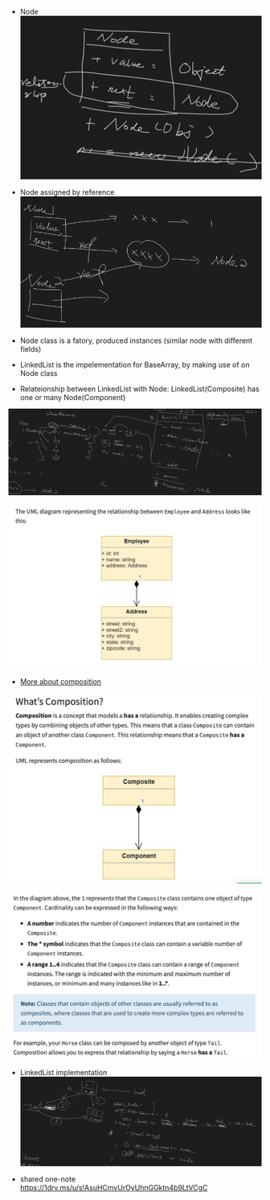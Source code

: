 - Node
![](2021-06-16-23-07-01.png)

- Node assigned by reference
![](2021-06-16-23-08-04.png)

- Node class is a fatory, produced instances (similar node with different fields)
- LinkedList is the impelementation for BaseArray, by making use of on Node class
- Relateionship between LinkedList with Node: LinkedList(Composite) has one or many Node(Component)

![](2021-06-16-23-09-13.png)

![](2021-06-16-23-24-34.png)

- [More about composition](https://realpython.com/inheritance-composition-python/)

![](2021-06-16-23-25-41.png)

![](2021-06-16-23-26-34.png)

- LinkedList implementation
![](2021-06-16-23-44-11.png)

- shared one-note
https://1drv.ms/u/s!AsuHCmvUrOyUhnGGktn4b9LtVCgC